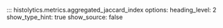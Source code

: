 ::: histolytics.metrics.aggregated_jaccard_index
    options:
      heading_level: 2
      show_type_hint: true
      show_source: false
